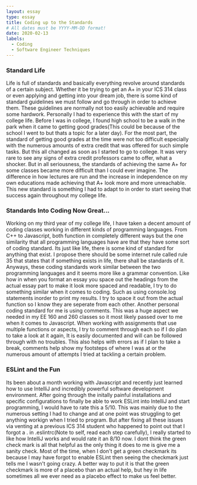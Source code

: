 ```yaml
---
layout: essay
type: essay
title: Coding up to the Standards
# All dates must be YYYY-MM-DD format!
date: 2020-02-13
labels:
  - Coding
  - Software Engineer Techniques
---
```


### Standard Life

Life is full of standards and basically everything revolve around standards of a certain subject. Whether it be trying to get
an A+ in your ICS 314 class or even applying and getting into your dream job, there is some kind of standard guidelines we must
follow and go through in order to achieve them. These guidelines are normally not too easily achievable and require some 
hardwork. Personally I had to experience this with the start of my college life. Before I was in college, I found high school
to be a walk in the park when it came to getting good grades(This could be because of the school I went to but thats a topic
for a later day). For the most part, the standard of getting good grades at the time were not too difficult especially with the
numerous amounts of extra credit that was offered for such simple tasks. But this all changed as soon as I started to go to
college. It was very rare to see any signs of extra credit professors came to offer, what a shocker. But in all seriousness,
the standards of achieving the same A+ for some classes became more difficult than I could ever imagine. The difference in
how lectures are run and the increase in independence on my own educations made achieving that A+ look more and more unreachable.
This new standard is something I had to adapt to in order to start seeing that success again throughout my college life.

### Standards Into Coding Now Great...

Working on my third year of my college life, I have taken a decent amount of coding classes working in different kinds of
programming languages. From C++ to Javascript, both function in completely different ways but the one similarity that all
programming languages have are that they have some sort of coding standard. Its just like life, there is some kind of standard
for anything that exist. I propose there should be some internet rule called rule 35 that states that if something exists in life,
there shall be standards of it. Anyways, these coding standards work similar between the two programming languages and it seems
more like a grammar convention. Like how in when you format an essay you space out the headings from the actual essay part to
make it look more spaced and readable, I try to do something similar when it comes to coding. Such as using console.log statements
inorder to print my results. I try to space it out from the actual function so I know they are seperate from each other. Another
personal coding standard for me is using comments. This was a huge aspect we needed in my EE 160 and 260 classes so it most
likely passed over to me when it comes to Javascript. When working with assignments that use multiple functions or aspects,
I try to comment through each so if I do plan to take a look at it again, It is easily documented and will can be followed
through with no troubles. This also helps with errors as if I plan to take a break, comments help show my footsteps of where
I was at or the numerous amount of attempts I tried at tackling a certain problem.

### ESLint and the Fun

Its been about a month working with Javascript and recently just learned how to use IntelliJ and incredibly powerful software
development environment. After going through the initally painful installations and specific configurations to finally be able
to work ESLint into IntelliJ and start programming, I would have to rate this a 5/10. This was mainly due to the numerous setting
I had to change and at one point was struggling to get anything workign when I tried to program. But after fixing all these
issues via venting at a previous ICS 314 student who happened to point out that I forgot a . in .eslintrc(Note
to self, read each step carefully), I really started to like how IntelliJ works and would rate it an 8/10 now. I dont think the
green check mark is all that helpful as the only thing it does to me is give me a sanity check. Most of the time, when I don't
get a green checkmark its because I may have forgot to enable ESLint then seeing the checkmark just tells me I wasn't going crazy.
A better way to put it is that the green checkmark is more of a placebo than an actual help, but hey in life sometimes all we
ever need as a placebo effect to make us feel better.
